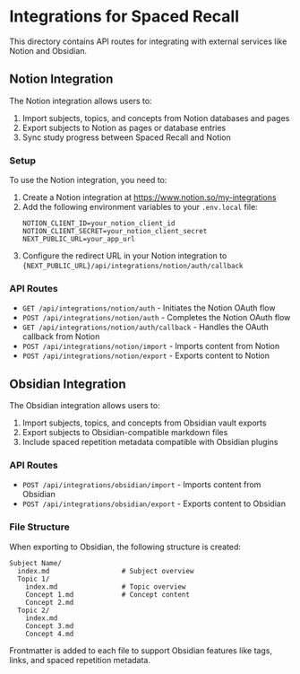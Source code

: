 # Integrations for Spaced Recall

This directory contains API routes for integrating with external services like Notion and Obsidian.

## Notion Integration

The Notion integration allows users to:
1. Import subjects, topics, and concepts from Notion databases and pages
2. Export subjects to Notion as pages or database entries
3. Sync study progress between Spaced Recall and Notion

### Setup

To use the Notion integration, you need to:

1. Create a Notion integration at https://www.notion.so/my-integrations
2. Add the following environment variables to your `.env.local` file:
   ```
   NOTION_CLIENT_ID=your_notion_client_id
   NOTION_CLIENT_SECRET=your_notion_client_secret
   NEXT_PUBLIC_URL=your_app_url
   ```
3. Configure the redirect URL in your Notion integration to `{NEXT_PUBLIC_URL}/api/integrations/notion/auth/callback`

### API Routes

- `GET /api/integrations/notion/auth` - Initiates the Notion OAuth flow
- `POST /api/integrations/notion/auth` - Completes the Notion OAuth flow
- `GET /api/integrations/notion/auth/callback` - Handles the OAuth callback from Notion
- `POST /api/integrations/notion/import` - Imports content from Notion
- `POST /api/integrations/notion/export` - Exports content to Notion

## Obsidian Integration

The Obsidian integration allows users to:
1. Import subjects, topics, and concepts from Obsidian vault exports
2. Export subjects to Obsidian-compatible markdown files
3. Include spaced repetition metadata compatible with Obsidian plugins

### API Routes

- `POST /api/integrations/obsidian/import` - Imports content from Obsidian
- `POST /api/integrations/obsidian/export` - Exports content to Obsidian

### File Structure

When exporting to Obsidian, the following structure is created:

```
Subject Name/
  index.md                  # Subject overview
  Topic 1/
    index.md                # Topic overview
    Concept 1.md            # Concept content
    Concept 2.md
  Topic 2/
    index.md
    Concept 3.md
    Concept 4.md
```

Frontmatter is added to each file to support Obsidian features like tags, links, and spaced repetition metadata. 